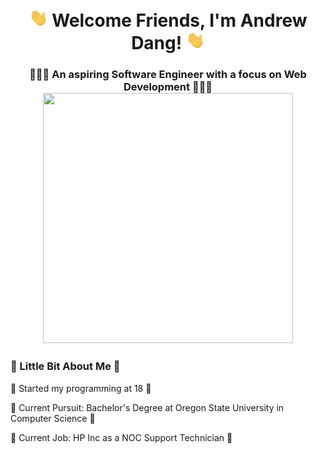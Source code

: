 <h1 align="center"><img src="https://raw.githubusercontent.com/ABSphreak/ABSphreak/master/gifs/Hi.gif" width="30px" /> Welcome Friends, I'm Andrew Dang! <img src="https://raw.githubusercontent.com/ABSphreak/ABSphreak/master/gifs/Hi.gif" width="30px" /></h1>

<h3 align="center">🧑🏻‍💻 An aspiring Software Engineer with a focus on Web Development 🧑🏻‍💻 <img src="https://user-images.githubusercontent.com/74038190/219923809-b86dc415-a0c2-4a38-bc88-ad6cf06395a8.gif" height="400px" width="400px"/> </h3>

<h3>🫣 Little Bit About Me 🫣</h3>

<p>🤖 Started my programming at 18 🤖</p>
<p>🦫 Current Pursuit: Bachelor's Degree at Oregon State University in Computer Science 🦫</p>
<p>💼 Current Job: HP Inc as a NOC Support Technician 💼</p>
